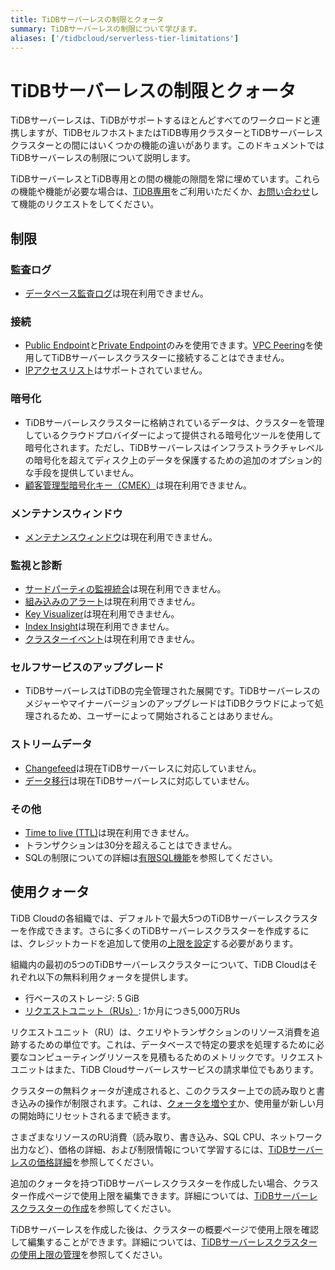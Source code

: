 ```yaml
---
title: TiDBサーバーレスの制限とクォータ
summary: TiDBサーバーレスの制限について学びます。
aliases: ['/tidbcloud/serverless-tier-limitations']
---
```


# TiDBサーバーレスの制限とクォータ

<!-- markdownlint-disable MD026 -->

TiDBサーバーレスは、TiDBがサポートするほとんどすべてのワークロードと連携しますが、TiDBセルフホストまたはTiDB専用クラスターとTiDBサーバーレスクラスターとの間にはいくつかの機能の違いがあります。このドキュメントではTiDBサーバーレスの制限について説明します。

TiDBサーバーレスとTiDB専用との間の機能の隙間を常に埋めています。これらの機能や機能が必要な場合は、[TiDB専用](/tidb-cloud/select-cluster-tier.md#tidb-dedicated)をご利用いただくか、[お問い合わせ](https://www.pingcap.com/contact-us/?from=en)して機能のリクエストをしてください。

## 制限

### 監査ログ

- [データベース監査ログ](/tidb-cloud/tidb-cloud-auditing.md)は現在利用できません。

### 接続

- [Public Endpoint](/tidb-cloud/connect-via-standard-connection-serverless.md)と[Private Endpoint](/tidb-cloud/set-up-private-endpoint-connections-serverless.md)のみを使用できます。[VPC Peering](/tidb-cloud/set-up-vpc-peering-connections.md)を使用してTiDBサーバーレスクラスターに接続することはできません。
- [IPアクセスリスト](/tidb-cloud/configure-ip-access-list.md)はサポートされていません。

### 暗号化

- TiDBサーバーレスクラスターに格納されているデータは、クラスターを管理しているクラウドプロバイダーによって提供される暗号化ツールを使用して暗号化されます。ただし、TiDBサーバーレスはインフラストラクチャレベルの暗号化を超えてディスク上のデータを保護するための追加のオプション的な手段を提供していません。
- [顧客管理型暗号化キー（CMEK）](/tidb-cloud/tidb-cloud-encrypt-cmek.md)は現在利用できません。

### メンテナンスウィンドウ

- [メンテナンスウィンドウ](/tidb-cloud/configure-maintenance-window.md)は現在利用できません。

### 監視と診断

- [サードパーティの監視統合](/tidb-cloud/third-party-monitoring-integrations.md)は現在利用できません。
- [組み込みのアラート](/tidb-cloud/monitor-built-in-alerting.md)は現在利用できません。
- [Key Visualizer](/tidb-cloud/tune-performance.md#key-visualizer)は現在利用できません。
- [Index Insight](/tidb-cloud/tune-performance.md#index-insight-beta)は現在利用できません。
- [クラスターイベント](/tidb-cloud/tidb-cloud-events.md)は現在利用できません。

### セルフサービスのアップグレード

- TiDBサーバーレスはTiDBの完全管理された展開です。TiDBサーバーレスのメジャーやマイナーバージョンのアップグレードはTiDBクラウドによって処理されるため、ユーザーによって開始されることはありません。

### ストリームデータ

- [Changefeed](/tidb-cloud/changefeed-overview.md)は現在TiDBサーバーレスに対応していません。
- [データ移行](/tidb-cloud/migrate-from-mysql-using-data-migration.md)は現在TiDBサーバーレスに対応していません。

### その他

- [Time to live (TTL)](/time-to-live.md)は現在利用できません。
- トランザクションは30分を超えることはできません。
- SQLの制限についての詳細は[有限SQL機能](/tidb-cloud/limited-sql-features.md)を参照してください。

## 使用クォータ

TiDB Cloudの各組織では、デフォルトで最大5つのTiDBサーバーレスクラスターを作成できます。さらに多くのTiDBサーバーレスクラスターを作成するには、クレジットカードを追加して使用の[上限を設定](/tidb-cloud/tidb-cloud-glossary.md#spending-limit)する必要があります。

組織内の最初の5つのTiDBサーバーレスクラスターについて、TiDB Cloudはそれぞれ以下の無料利用クォータを提供します。

- 行ベースのストレージ: 5 GiB
- [リクエストユニット（RUs）](/tidb-cloud/tidb-cloud-glossary.md#request-unit): 1か月につき5,000万RUs

リクエストユニット（RU）は、クエリやトランザクションのリソース消費を追跡するための単位です。これは、データベースで特定の要求を処理するために必要なコンピューティングリソースを見積もるためのメトリックです。リクエストユニットはまた、TiDB Cloudサーバーレスサービスの請求単位でもあります。

クラスターの無料クォータが達成されると、このクラスター上での読み取りと書き込みの操作が制限されます。これは、[クォータを増やす](/tidb-cloud/manage-serverless-spend-limit.md#update-spending-limit)か、使用量が新しい月の開始時にリセットされるまで続きます。

さまざまなリソースのRU消費（読み取り、書き込み、SQL CPU、ネットワーク出力など）、価格の詳細、および制限情報について学習するには、[TiDBサーバーレスの価格詳細](https://www.pingcap.com/tidb-cloud-serverless-pricing-details)を参照してください。

追加のクォータを持つTiDBサーバーレスクラスターを作成したい場合、クラスター作成ページで使用上限を編集できます。詳細については、[TiDBサーバーレスクラスターの作成](/tidb-cloud/create-tidb-cluster-serverless.md)を参照してください。

TiDBサーバーレスを作成した後は、クラスターの概要ページで使用上限を確認して編集することができます。詳細については、[TiDBサーバーレスクラスターの使用上限の管理](/tidb-cloud/manage-serverless-spend-limit.md)を参照してください。